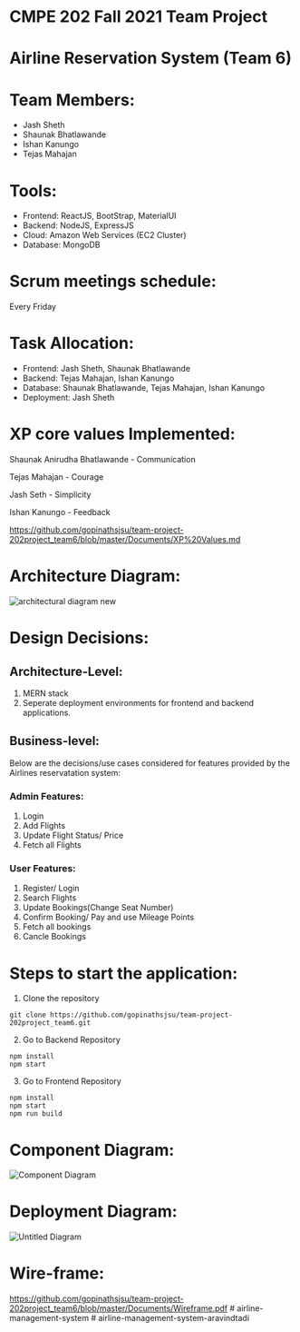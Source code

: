 # CMPE 202 Fall 2021 Team Project

# Airline Reservation System (Team 6)

# Team Members:
- Jash Sheth
- Shaunak Bhatlawande
- Ishan Kanungo
- Tejas Mahajan

# Tools:
- Frontend: ReactJS, BootStrap, MaterialUI
- Backend: NodeJS, ExpressJS
- Cloud: Amazon Web Services (EC2 Cluster)
- Database: MongoDB

# Scrum meetings schedule:
Every Friday

# Task Allocation:
- Frontend: Jash Sheth, Shaunak Bhatlawande
- Backend: Tejas Mahajan, Ishan Kanungo
- Database: Shaunak Bhatlawande, Tejas Mahajan, Ishan Kanungo
- Deployment: Jash Sheth

# XP core values Implemented:
Shaunak Anirudha Bhatlawande - Communication

Tejas Mahajan - Courage

Jash Seth - Simplicity

Ishan Kanungo - Feedback

https://github.com/gopinathsjsu/team-project-202project_team6/blob/master/Documents/XP%20Values.md

# Architecture Diagram:
![architectural diagram new](https://user-images.githubusercontent.com/78246787/144531320-d128f997-7fbb-45f7-b69d-657249b835f1.png)

# Design Decisions:

## Architecture-Level:
1. MERN stack
2. Seperate deployment environments for frontend and backend applications.

## Business-level:
Below are the decisions/use cases considered for features provided by the Airlines reservatation system:

### Admin Features:

1. Login
2. Add Flights
3. Update Flight Status/ Price
4. Fetch all Flights 

### User Features:
1. Register/ Login
2. Search Flights
3. Update Bookings(Change Seat Number)
4. Confirm Booking/ Pay and use Mileage Points
5. Fetch all bookings
6. Cancle Bookings

# Steps to start the application:
1. Clone the repository
```
git clone https://github.com/gopinathsjsu/team-project-202project_team6.git
```
2. Go to Backend Repository
```
npm install
npm start
```
3. Go to Frontend Repository
```
npm install
npm start
npm run build
```


# Component Diagram:
![Component Diagram](https://user-images.githubusercontent.com/78246787/144387676-0c29c901-9d3d-45ce-a763-bb67c8607119.jpg)

# Deployment Diagram:
![Untitled Diagram](https://user-images.githubusercontent.com/78246787/144354606-ee5293d2-2bdb-456c-bd0f-cb09aba004d8.jpg)

# Wire-frame:
https://github.com/gopinathsjsu/team-project-202project_team6/blob/master/Documents/Wireframe.pdf
#   a i r l i n e - m a n a g e m e n t - s y s t e m  
 #   a i r l i n e - m a n a g e m e n t - s y s t e m - a r a v i n d t a d i  
 